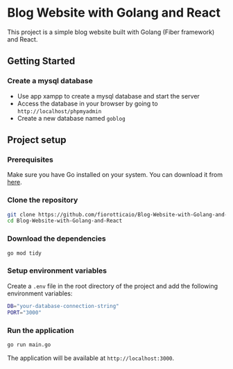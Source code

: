 # Blog Website with Golang and React

This project is a simple blog website built with Golang (Fiber framework) and React.


## Getting Started

### Create a mysql database

- Use app xampp to create a mysql database and start the server
- Access the database in your browser by going to `http://localhost/phpmyadmin`
- Create a new database named `goblog`


## Project setup

### Prerequisites

Make sure you have Go installed on your system. You can download it from [here](https://golang.org/dl/).

### Clone the repository

```bash
git clone https://github.com/fiorotticaio/Blog-Website-with-Golang-and-React
cd Blog-Website-with-Golang-and-React
```

### Download the dependencies

```bash
go mod tidy
```

### Setup environment variables

Create a `.env` file in the root directory of the project and add the following environment variables:

```bash
DB="your-database-connection-string"
PORT="3000"
```

### Run the application

```bash
go run main.go
```

The application will be available at `http://localhost:3000`.
